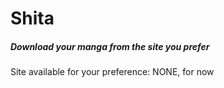 # Shita

##### Download your manga from the site you prefer
Site available for your preference: NONE, for now 
